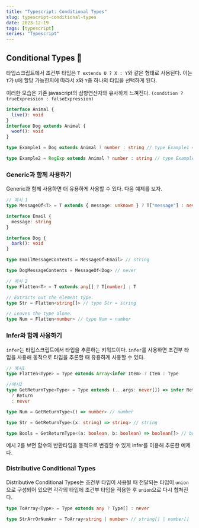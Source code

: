 ```yaml
---
title: "Typescript: Conditional Types"
slug: typescript-conditional-types
date: 2023-12-19
tags: [typescript]
series: "Typescript"
---
```


## Conditional Types 🤩

타입스크립트에서 조건부 타입은 `T extends U ? X : Y`와 같은 형태로 사용된다. 이는 `T`가 `U`에 할당 가능한지에 따라서 `X`와 `Y`중 하나의 타입을 선택하게 된다.

이러한 모습은 기존 javascript의 삼항연산자와 유사하게 느껴진다. `(condition ? trueExpression : falseExpression)`

```typescript
interface Animal {
  live(): void
}
interface Dog extends Animal {
  woof(): void
}

type Example1 = Dog extends Animal ? number : string // type Example1 = number

type Example2 = RegExp extends Animal ? number : string // type Example2 = string
```

### Generic과 함께 사용하기

Generic과 함께 사용하면 더 유용하게 사용할 수 있다. 다음 예제를 보자.

```typescript
// 예시 1
type MessageOf<T> = T extends { message: unknown } ? T["message"] : never

interface Email {
  message: string
}

interface Dog {
  bark(): void
}

type EmailMessageContents = MessageOf<Email> // string

type DogMessageContents = MessageOf<Dog> // never

// 예시 2
type Flatten<T> = T extends any[] ? T[number] : T

// Extracts out the element type.
type Str = Flatten<string[]> // type Str = string

// Leaves the type alone.
type Num = Flatten<number> // type Num = number
```

### Infer와 함께 사용하기

`infer`는 타입스크립트에서 타입을 추론하는 키워드이다. `infer`를 사용하면 조건부 타입을 사용해 동적으로 타입을 추론할 때 유용하게 사용할 수 있다.

```typescript
// 예시1
type Flatten<Type> = Type extends Array<infer Item> ? Item : Type

//예시2
type GetReturnType<Type> = Type extends (...args: never[]) => infer Return
  ? Return
  : never

type Num = GetReturnType<() => number> // number

type Str = GetReturnType<(x: string) => string> // string

type Bools = GetReturnType<(a: boolean, b: boolean) => boolean[]> // boolean[]
```

예시 2를 보면 함수의 반환타입을 동적으로 변경할 수 있게 infer를 이용해 추론한 예제다.

### Distributive Conditional Types

Distributive Conditional Types는 조건부 타입이 사용될 때 전달되는 타입이 `union`으로 구성되어 있으면 각각의 타입에 조건부 타입을 적용한 후 `union`으로 다시 합쳐진다.

```typescript
type ToArray<Type> = Type extends any ? Type[] : never

type StrArrOrNumArr = ToArray<string | number> // string[] | number[]
```
